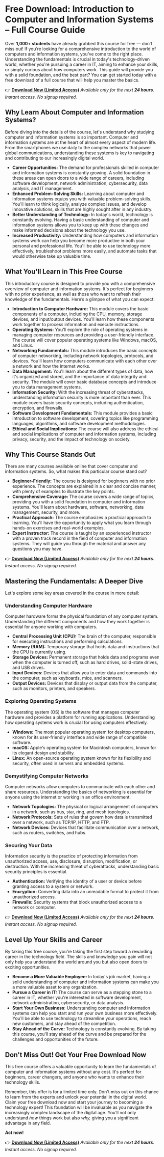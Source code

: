# Free Download: Introduction to Computer and Information Systems – Full Course Guide

Over **1,000+ students** have already grabbed this course for free — don’t miss out! If you’re looking for a comprehensive introduction to the world of computers and information systems, you’ve come to the right place. Understanding the fundamentals is crucial in today's technology-driven world, whether you're pursuing a career in IT, aiming to enhance your skills, or simply curious about how computers work. This guide will provide you with a solid foundation, and the best part? You can get started today with a free download of a full course that will help you master the basics.

👉 [**Download Now (Limited Access)**](https://udemywork.com/introduction-to-computer-and-information-systems)
_Available only for the next **24 hours**. Instant access. No signup required._

## Why Learn About Computer and Information Systems?

Before diving into the details of the course, let's understand why studying computer and information systems is so important. Computer and information systems are at the heart of almost every aspect of modern life. From the smartphones we use daily to the complex networks that power global communications, understanding these systems is key to navigating and contributing to our increasingly digital world.

*   **Career Opportunities:** The demand for professionals skilled in computer and information systems is constantly growing. A solid foundation in these areas can open doors to a wide range of careers, including software development, network administration, cybersecurity, data analysis, and IT management.
*   **Enhanced Problem-Solving Skills:** Learning about computer and information systems equips you with valuable problem-solving skills. You'll learn to think logically, analyze complex issues, and develop innovative solutions, skills that are highly sought after in any industry.
*   **Better Understanding of Technology:** In today's world, technology is constantly evolving. Having a basic understanding of computer and information systems allows you to keep up with these changes and make informed decisions about the technology you use.
*   **Increased Productivity:** Understanding how computers and information systems work can help you become more productive in both your personal and professional life. You'll be able to use technology more effectively, troubleshoot problems more easily, and automate tasks that would otherwise take up valuable time.

## What You'll Learn in This Free Course

This introductory course is designed to provide you with a comprehensive overview of computer and information systems. It's perfect for beginners with no prior experience, as well as those who want to refresh their knowledge of the fundamentals. Here’s a glimpse of what you can expect:

*   **Introduction to Computer Hardware:** This module covers the basic components of a computer, including the CPU, memory, storage devices, and input/output devices. You'll learn how these components work together to process information and execute instructions.
*   **Operating Systems:** You'll explore the role of operating systems in managing computer resources and providing a user-friendly interface. The course will cover popular operating systems like Windows, macOS, and Linux.
*   **Networking Fundamentals:** This module introduces the basic concepts of computer networking, including network topologies, protocols, and devices. You'll learn how computers communicate with each other over a network and how the internet works.
*   **Data Management:** You'll learn about the different types of data, how it's organized and stored, and the importance of data integrity and security. The module will cover basic database concepts and introduce you to data management systems.
*   **Information Security:** With the increasing threat of cyberattacks, understanding information security is more important than ever. This module covers basic security concepts, including authentication, encryption, and firewalls.
*   **Software Development Fundamentals:** This module provides a basic introduction to software development, covering topics like programming languages, algorithms, and software development methodologies.
*   **Ethical and Social Implications:** The course will also address the ethical and social implications of computer and information systems, including privacy, security, and the impact of technology on society.

## Why This Course Stands Out

There are many courses available online that cover computer and information systems. So, what makes this particular course stand out?

*   **Beginner-Friendly:** The course is designed for beginners with no prior experience. The concepts are explained in a clear and concise manner, with plenty of examples to illustrate the key points.
*   **Comprehensive Coverage:** The course covers a wide range of topics, providing you with a solid foundation in computer and information systems. You'll learn about hardware, software, networking, data management, security, and more.
*   **Practical Approach:** The course emphasizes a practical approach to learning. You'll have the opportunity to apply what you learn through hands-on exercises and real-world examples.
*   **Expert Instructor:** The course is taught by an experienced instructor with a proven track record in the field of computer and information systems. They will guide you through the material and answer any questions you may have.

👉 [**Download Now (Limited Access)**](https://udemywork.com/introduction-to-computer-and-information-systems)
_Available only for the next **24 hours**. Instant access. No signup required._

## Mastering the Fundamentals: A Deeper Dive

Let's explore some key areas covered in the course in more detail:

### Understanding Computer Hardware

Computer hardware forms the physical foundation of any computer system. Understanding the different components and how they work together is essential for anyone working with computers.

*   **Central Processing Unit (CPU):** The brain of the computer, responsible for executing instructions and performing calculations.
*   **Memory (RAM):** Temporary storage that holds data and instructions that the CPU is currently using.
*   **Storage Devices:** Permanent storage that holds data and programs even when the computer is turned off, such as hard drives, solid-state drives, and USB drives.
*   **Input Devices:** Devices that allow you to enter data and commands into the computer, such as keyboards, mice, and scanners.
*   **Output Devices:** Devices that display or output data from the computer, such as monitors, printers, and speakers.

### Exploring Operating Systems

The operating system (OS) is the software that manages computer hardware and provides a platform for running applications. Understanding how operating systems work is crucial for using computers effectively.

*   **Windows:** The most popular operating system for desktop computers, known for its user-friendly interface and wide range of compatible software.
*   **macOS:** Apple's operating system for Macintosh computers, known for its elegant design and stability.
*   **Linux:** An open-source operating system known for its flexibility and security, often used in servers and embedded systems.

### Demystifying Computer Networks

Computer networks allow computers to communicate with each other and share resources. Understanding the basics of networking is essential for anyone using the internet or working in an office environment.

*   **Network Topologies:** The physical or logical arrangement of computers in a network, such as bus, star, ring, and mesh topologies.
*   **Network Protocols:** Sets of rules that govern how data is transmitted over a network, such as TCP/IP, HTTP, and FTP.
*   **Network Devices:** Devices that facilitate communication over a network, such as routers, switches, and hubs.

### Securing Your Data

Information security is the practice of protecting information from unauthorized access, use, disclosure, disruption, modification, or destruction. With the increasing threat of cyberattacks, understanding basic security principles is essential.

*   **Authentication:** Verifying the identity of a user or device before granting access to a system or network.
*   **Encryption:** Converting data into an unreadable format to protect it from unauthorized access.
*   **Firewalls:** Security systems that block unauthorized access to a network or computer.

👉 [**Download Now (Limited Access)**](https://udemywork.com/introduction-to-computer-and-information-systems)
_Available only for the next **24 hours**. Instant access. No signup required._

## Level Up Your Skills and Career

By taking this free course, you’re taking the first step toward a rewarding career in the technology field. The skills and knowledge you gain will not only help you understand the world around you but also open doors to exciting opportunities.

*   **Become a More Valuable Employee:** In today's job market, having a solid understanding of computer and information systems can make you a more valuable asset to any organization.
*   **Pursue a Career in IT:** The course can serve as a stepping stone to a career in IT, whether you're interested in software development, network administration, cybersecurity, or data analysis.
*   **Start Your Own Business:** Understanding computer and information systems can help you start and run your own business more effectively. You'll be able to use technology to streamline your operations, reach new customers, and stay ahead of the competition.
*   **Stay Ahead of the Curve:** Technology is constantly evolving. By taking this course, you'll stay ahead of the curve and be prepared for the challenges and opportunities of the future.

## Don't Miss Out! Get Your Free Download Now

This free course offers a valuable opportunity to learn the fundamentals of computer and information systems without any cost. It's perfect for beginners, career changers, and anyone who wants to enhance their technology skills.

Remember, this offer is for a limited time only. Don't miss out on this chance to learn from the experts and unlock your potential in the digital world. Claim your free download now and start your journey to becoming a technology expert! This foundation will be invaluable as you navigate the increasingly complex landscape of the digital age. You’ll not only understand *how* things work but also *why,* giving you a significant advantage in any field.

**Act now!**

👉 [**Download Now (Limited Access)**](https://udemywork.com/introduction-to-computer-and-information-systems)
_Available only for the next **24 hours**. Instant access. No signup required._
